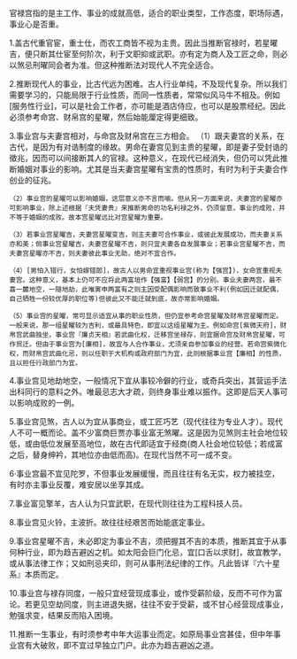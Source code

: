 官禄宫指的是主工作、事业的成就高低，适合的职业类型，工作态度，职场际遇，事业心是否重。

1.盖古代重官宦，重士仕，而农工商皆不视为主贵。因此当推断官禄时，若星曜吉，便只断其仕宦至何阶次，利于文职抑或武职。亦有定为商人及工匠之命，则必以煞忌刑曜同会者为准。但这种推断法对现代人不完全适合。

2.推断现代人的事业，比古代远为困难。古人行业单纯，不及现代复杂。所以我们需要学习的，只能局限于行业性质，而同一性质者，常常似风马牛不相及。例如[服务性行业]，可以是社会工作者，亦可能是酒店侍应，也可以是股票经纪。因此必须参考命宫、财帛宫的星曜，然后始能厘定得更细致。

3.事业宫与夫妻宫相对，与命宫及财帛宫在三方相会。
    （1）跟夫妻宫的关系，在古代，是因为有对诰制度的缘故。男命在妻宫见到主贵的星曜，即是妻子受封诰的徵兆，因而可以间接断其人的官禄。这种意义，在现代已经消失，但仍可以凭此推断婚姻对事业的影响。尤其是当夫妻宫星曜有宝贵的性质时，有时为利于夫妻合作创业的征兆。

    （2）事业宫的星曜可以影响婚姻，这层意义亦不言而喻。但从另一方面来说，夫妻宫的星曜亦可影响事业，除上述根据『夫凭妻贵』来推断男命的功名利禄之外，仍须留意，事业的成败，并不等于婚姻的成败。故本宫星曜远比对宫星曜为重要。

    （3）若事业宫星曜吉，夫妻宫星曜变吉，则主夫妻可合作事业，或彼此发展成功，而夫妻关系亦和美；倘事业宫星曜吉，夫妻宫星曜不吉，则只宜夫妻各自发展事业；若事业宫星曜不吉，而夫妻宫星曜亦不吉，则夫妻彼此事业无助，绝对不宜合作。

    （4）[男怕入错行，女怕嫁错郎]，故古人以男命宜重视事业宫(称为【强宫】)，女命宣重视夫妻宫。这种意义，基本上仍可不应将此两富垣作【强富】【弱宫】的分别。事业夫妻两宫，最不喜一麓地空，一隧地劫，此唯寅申两富有之则主因受配偶影响而致事业不利(例如因迁就配偶，自己牺牲一份较优厚的职位等)但彼此又不能迁就到底，故亦常影响婚姻。

    （5）事业宫的星曜，常可显示适宜从事的职业性质，但仍宜参考命宫星曜及财帛宫星曜而定。一般来说，那一组星曜较为吉利，或最具特色，即宜以这组星曜为主。例如命宫[紫微天府]，财帛宫武曲独坐，事业宫『廉贞天相』若武曲化权，迁移宫坐禄存，则宜据命宫及财帛宫星曜，可作贸迁。但由于事业宫为[廉相]，故宜与人合作事业，尤须亲自参加事业的经营。若命宫紫微化权，而财帛宫武曲化忌，则以任职于大机构或政府部门为宜，此则根据事业宫【廉相】的性质，且以担任行政部门为宜。

4.事业宫见地劫地空，一般情况下宜从事较冷僻的行业，或奇兵突出，其营运手法出科同行的意料之外。唯最忌志大才疏，则终身事业难以振作。这即是后天人事可以影响成败的一例。

5.事业宫见煞，古人以为宜从事商业，或工匠巧艺（现代往往为专业人才）。现代人不可一概而论。盖不少富商巨贾亦事业富无煞曜。这是因为见煞则主社会地位较低，或由低位发展至高地位，故在古代即适宜于经商(商人社会地位较低；若成富之后，替身绅衿，其地位亦由低而高)。在现代当然不可一成不变。

6·事业宫最不宜见陀罗，不但事业发展缓慢，而且往往有名无实，权力被挂空，
有时亦主事业反覆，难安居以坐享其成。

7.事业富见擎羊，古人认为只宜武职，在现代则往往为工程科技人员。

8.事业宫见火铃，主波折。故往往经艰苦而始能底定事业。

9.事业宫星曜不吉，未必即定为事业不吉，须把握其不吉的本质，推断其宜于从事何种行业，即为趋吉避凶之机。如太阳会巨门化忌，宜[口舌以求财]，故宜教学，或从事法律工作；又如刑忌夹印，则可从事刑法纪律的工作。凡此皆详『六十星系』本质而定。

10.事业宫与禄存同度，一般只宜经营现成事业，或作受薪阶级，反而不可作为富论。若更见空劫同度，则主进退失据，往往不安于受薪，或不甘心经营现成事业，勉强求变，结果反而陷入困境。

11.推断一生事业，有时须参考中年大运事业而定。如原局事业宫甚佳，但中年事业宫有大破败，即不宜过早独立门户。此亦为趋吉避凶之道。